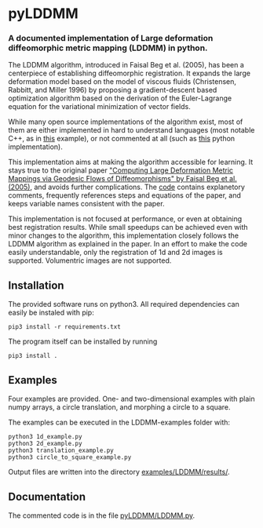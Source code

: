 # pyLDDMM
### A documented implementation of Large deformation diffeomorphic metric mapping (LDDMM) in python.

The LDDMM algorithm, introduced in Faisal Beg et al. (2005), has been a
centerpiece of establishing diffeomorphic registration. It expands the large
deformation model based on the model of viscous fluids (Christensen, Rabbitt, and Miller 1996) by proposing a gradient-descent based optimization
algorithm based on the derivation of the Euler-Lagrange equation for the
variational minimization of vector fields.

While many open source implementations of the algorithm exist, most of them are either implemented in hard to understand languages (most notable C++, as in [this](https://github.com/frankyeh/TIPL/blob/master/reg/lddmm.hpp) example), or not commented at all (such as [this](https://github.com/Ryo-Ito/image_registration) python implementation).

This implementation aims at making the algorithm accessible for learning. It stays true to the original paper ["Computing Large Deformation Metric Mappings via Geodesic Flows of Diffeomorphisms" by Faisal Beg et al. (2005)](https://link.springer.com/article/10.1023/B:VISI.0000043755.93987.aa), and avoids further complications. The [code](pyLDDMM/LDDMM.py) contains explanetory comments, frequently references steps and equations of the paper, and keeps variable names consistent with the paper.

This implementation is not focused at performance, or even at obtaining best registration results. While small speedups can be achieved even with minor changes to the algorithm, this implementation closely follows the LDDMM algorithm as explained in the paper. In an effort to make the code easily understandable, only the registration of 1d and 2d images is supported. Volumentric images are not supported. 

## Installation
The provided software runs on python3. All required dependencies can easily be instaled with pip:
```
pip3 install -r requirements.txt
```
The program itself can be installed by running
```
pip3 install .
```

## Examples
Four examples are provided. One- and two-dimensional examples with plain numpy arrays, a circle translation, and morphing a circle to a square.

The examples can be executed in the LDDMM-examples folder with:
```
python3 1d_example.py
python3 2d_example.py
python3 translation_example.py
python3 circle_to_square_example.py
```
Output files are written into the directory [examples/LDDMM/results/](examples/LDDMM/results/).

## Documentation
The commented code is in the file [pyLDDMM/LDDMM.py](pyLDDMM/LDDMM.py). 
